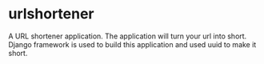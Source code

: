 # urlshortener
A URL shortener application. The application will turn your url into short. Django framework is used to build this application and used uuid to make it short. 
